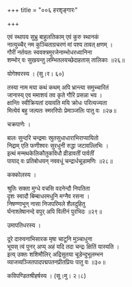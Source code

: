 +++
title = "००६ हरशृङ्गारः"

+++


एवं स्थापय सुभ्रु बाहुलतिकाम् एवं कुरु स्थानकं  
नात्युच्चैर् नम कुञ्चिताग्रचरणं मां पश्य तावत् क्षणम् ।  
गौरीं नर्तयतः स्ववक्त्रमुरजेनाम्भोधरध्वानिना  
शम्भोर् वः सुखयन्तु लम्भितलयच्छेदाहतास् तालिकाः ॥२६॥  


योगेश्वरस्य । (सु।र। ६०)  


तस्या नाम मया कथं कथम् अपि भ्रान्त्या समुच्चारितं  
जानास्य् एव ममाशयं तव कृते गौरि प्रसन्ना भव ।  
क्षान्तिः स्वीक्रियतां दयावति मयि क्रोधः परित्यज्यता  
मित्येवं बहु जल्पतः स्मररिपोः प्रेमाञ्जलिः पातु वः ॥२७॥  


चक्रपाणेः ।  


बालः सुन्दरि चन्द्रमाः स्रुतसुधाधाराभिराप्यायितो  
निद्राम् एति फणीश्वरः सुरधुनी रुद्धा जटावल्लिभिः ।  
इत्थं मन्मथकेलिकौतुकविधौ व्रीडावतीं पार्वतीं  
पायाद् वः प्रतिबोधयन् नववधूं चन्द्रार्धचूडामणिः ॥२८॥  


कक्कोलस्य ।   


श्रुतिः सक्ता मुग्धे वचसि वदनेन्दौ निपतिता  
दृशः स्वादौ बिम्बाधरमधुनि मग्नैव रसना ।  
निषण्णाभून् नासा निजपरिमले शैलदुहितु  
र्घनाश्लेषानन्दे वपुर् अपि विलीनं पुरभिदः ॥२९॥  


उमापतिधरस्य ।  


दूरे दारुवनाभिसारक मृषा चाटूनि मुञ्चाधुना  
भूयस् त्वं पुनर् अप्य् अहं यदि तदा चन्द्रः क्षितिं यास्यति ।  
इत्य् उक्तः शशिमौलिर् अद्रिसुतया चूडेन्दुभूलम्भन  
व्याजव्यञ्जितपादपद्मपतनप्रीतप्रियः पातु वः ॥३०॥  


कविपण्डितश्रीहर्षस्य । (सू।मु। २।८)  

